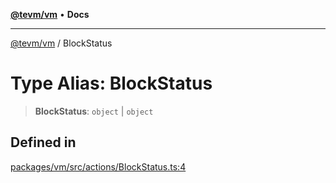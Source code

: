 [**@tevm/vm**](../README.md) • **Docs**

***

[@tevm/vm](../globals.md) / BlockStatus

# Type Alias: BlockStatus

> **BlockStatus**: `object` \| `object`

## Defined in

[packages/vm/src/actions/BlockStatus.ts:4](https://github.com/evmts/tevm-monorepo/blob/main/packages/vm/src/actions/BlockStatus.ts#L4)
